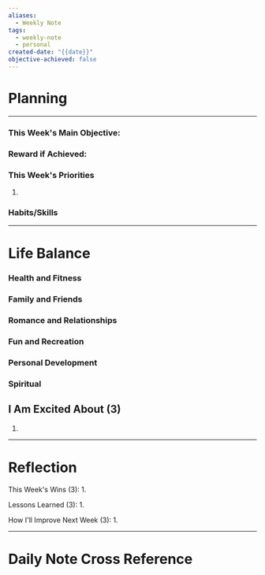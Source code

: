 ```yaml
---
aliases:
  - Weekly Note
tags:
  - weekly-note
  - personal
created-date: "{{date}}"
objective-achieved: false
---
```

# Planning
--------------
### This Week's Main Objective:


### Reward if Achieved:


### This Week's Priorities
1. 


### Habits/Skills


---------------------
# Life Balance

### Health and Fitness

### Family and Friends

### Romance and Relationships

### Fun and Recreation

### Personal Development

### Spiritual

## I Am Excited About (3)
1. 


-------------
# Reflection

This Week's Wins (3):
1. 

Lessons Learned (3):
1. 

How I'll Improve Next Week (3):
1. 


----------------
# Daily Note Cross Reference

